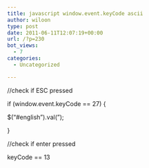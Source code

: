 ```yaml
---
title: javascript window.event.keyCode ascii
author: wiloon
type: post
date: 2011-06-11T12:07:19+00:00
url: /?p=230
bot_views:
  - 7
categories:
  - Uncategorized

---
```

//check if ESC pressed
  
if (window.event.keyCode == 27) {
		  
$(&#8220;#english&#8221;).val(&#8221;);
	  
}

//check if enter pressed
  
keyCode == 13